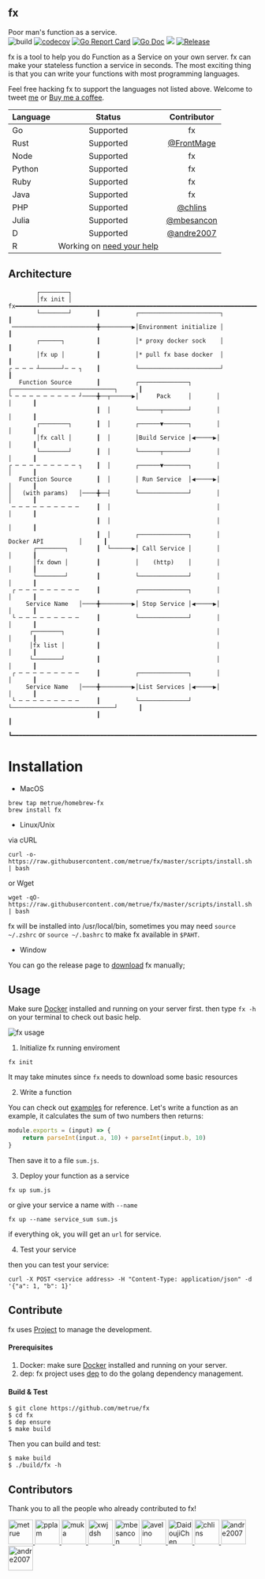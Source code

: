 fx
------

Poor man's function as a service.
<br/>
![build](https://circleci.com/gh/metrue/fx.svg?style=svg&circle-token=bd62abac47802f8504faa4cf8db43e4f117e7cd7)
[![codecov](https://codecov.io/gh/metrue/fx/branch/master/graph/badge.svg)](https://codecov.io/gh/metrue/fx)
[![Go Report Card](https://goreportcard.com/badge/github.com/metrue/fx?style=flat-square)](https://goreportcard.com/report/github.com/metrue/fx)
[![Go Doc](https://img.shields.io/badge/godoc-reference-blue.svg?style=flat-square)](http://godoc.org/github.com/metrue/fx)
![](https://img.shields.io/github/license/metrue/fx.svg)
[![Release](https://img.shields.io/github/release/metrue/fx.svg?style=flat-square)](https://github.com/metrue/fx/releases/latest)

fx is a tool to help you do Function as a Service on your own server. fx can make your stateless function a service in seconds. The most exciting thing is that you can write your functions with most programming languages.

Feel free hacking fx to support the languages not listed above. Welcome to tweet [me](https://twitter.com/_metrue) or [Buy me a coffee](https://www.paypal.me/minghe).


| Language      | Status        | Contributor   |
| ------------- |:-------------:|:-------------:|
| Go            | Supported     | fx            |
| Rust          | Supported     | [@FrontMage](https://github.com/FrontMage)|
| Node          | Supported     | fx            |
| Python        | Supported     | fx            |
| Ruby          | Supported     | fx            |
| Java          | Supported     | fx            |
| PHP           | Supported     | [@chlins](https://github.com/chlins)|
| Julia         | Supported     | [@mbesancon](https://github.com/mbesancon)|
| D             | Supported     | [@andre2007](https://github.com/andre2007)|
| R             | Working on [need your help](https://github.com/metrue/fx/issues/31)   | |

## Architecture

            ┌────────┐
            │fx init │       fx━━━━━━━━━━━━━━━━━━━━━━━━━━━━━━━━━━━━━━━━━━━━━━━━━━━━━━━━━━━━━━━━━━━━━┓
            └────────┘       ┃          ┌───────────────────────┐                                   ┃
     ────────────────────────╋─────────▶│Environment initialize │                                   ┃
            ┌──────┐         ┃          │* proxy docker sock    │                                   ┃
            │fx up │         ┃          │* pull fx base docker  │                                   ┃
    ┌ ─ ─ ─ ┴──────┘─ ─ ┐    ┃          └───────────────────────┘                                   ┃
       Function Source       ┃          ┌──────────────┐       ┌─────────────────────────────┐      ┃
    └ ─ ─ ─ ─ ─ ─ ─ ─ ─ ┘────╋──┬──────▶│     Pack     │       │                             │      ┃
                             ┃  │       └──────┬───────┘       │                             │      ┃
            ┌────────┐       ┃  │       ┌──────▼───────┐       │                             │      ┃
            │fx call │       ┃  │       │Build Service │◀─────▶│                             │      ┃
            └────────┘       ┃  │       └──────┬───────┘       │                             │      ┃
    ┌ ─ ─ ─ ─ ─ ─ ─ ─ ─ ┐    ┃  │       ┌──────▼───────┐       │                             │      ┃
       Function Source       ┃  │       │ Run Service  │◀─────▶│                             │      ┃
    │   (with params)   │────╋──┤       └──────────────┘       │                             │      ┃
     ─ ─ ─ ─ ─ ─ ─ ─ ─ ─     ┃  │                              │                             │      ┃
                             ┃  │                              │                             │      ┃
                             ┃  │       ┌──────────────┐       │         Docker API          │      ┃
           ┌────────┐        ┃  └──────▶│ Call Service │       │                             │      ┃
           │fx down │        ┃          │    (http)    │       │                             │      ┃
           └────────┘        ┃          └──────────────┘       │                             │      ┃
     ┌ ─ ─ ─ ─ ─ ─ ─ ─ ─     ┃          ┌──────────────┐       │                             │      ┃
         Service Name   │────╋─────────▶│ Stop Service │◀─────▶│                             │      ┃
     └ ─ ─ ─ ─ ─ ─ ─ ─ ─     ┃          └──────────────┘       │                             │      ┃
          ┌────────┐         ┃                                 │                             │      ┃
          │fx list │         ┃                                 │                             │      ┃
          └────────┘         ┃                                 │                             │      ┃
     ┌ ─ ─ ─ ─ ─ ─ ─ ─ ─     ┃          ┌──────────────┐       │                             │      ┃
         Service Name   │────╋─────────▶│List Services │◀─────▶│                             │      ┃
     └ ─ ─ ─ ─ ─ ─ ─ ─ ─     ┃          └──────────────┘       └─────────────────────────────┘      ┃
                             ┃                                                                      ┃
                             ┗━━━━━━━━━━━━━━━━━━━━━━━━━━━━━━━━━━━━━━━━━━━━━━━━━━━━━━━━━━━━━━━━━━━━━━┛


# Installation

* MacOS

```
brew tap metrue/homebrew-fx
brew install fx
```

* Linux/Unix

via cURL

```
curl -o- https://raw.githubusercontent.com/metrue/fx/master/scripts/install.sh | bash
```

or Wget

```
wget -qO- https://raw.githubusercontent.com/metrue/fx/master/scripts/install.sh | bash
```

fx will be installed into /usr/local/bin, sometimes you may need `source ~/.zshrc` or `source ~/.bashrc` to make fx available in `$PAHT`.

* Window

You can go the release page to [download](https://github.com/metrue/fx/releases) fx manually;

## Usage

Make sure [Docker](https://docs.docker.com/engine/installation/) installed and running on your server first. then type `fx -h` on your terminal to check out basic help.

![fx usage](https://raw.githubusercontent.com/metrue/fx/minghe/docs/docs/fx.png")

1. Initialize fx running enviroment

```
fx init
```
It may take minutes since `fx` needs to download some basic resources

2. Write a function

You can check out [examples](https://github.com/metrue/fx/tree/master/examples/functions) for reference. Let's write a function as an example,  it calculates the sum of two numbers then returns:

```js
module.exports = (input) => {
    return parseInt(input.a, 10) + parseInt(input.b, 10)
}
```
Then save it to a file `sum.js`.

3. Deploy your function as a service

```
fx up sum.js
```

or give your service a name with `--name`

```
fx up --name service_sum sum.js
```

if everything ok, you will get an `url` for service.

4. Test your service

then you can test your service:
```
curl -X POST <service address> -H "Content-Type: application/json" -d '{"a": 1, "b": 1}'
```

## Contribute

fx uses [Project](https://github.com/metrue/fx/projects) to manage the development.

#### Prerequisites

1. Docker: make sure [Docker](https://docs.docker.com/engine/installation/) installed and running on your server.
2. dep: fx project uses [dep](https://github.com/golang/dep) to do the golang dependency management.


#### Build & Test

```
$ git clone https://github.com/metrue/fx
$ cd fx
$ dep ensure
$ make build
```

Then you can build and test:

```
$ make build
$ ./build/fx -h
```


## Contributors

Thank you to all the people who already contributed to fx!

<table>
  <tbody>
    <tr>
        <a href="https://github.com/metrue" target="_blank">
            <img alt="metrue" src="https://avatars2.githubusercontent.com/u/1001246?v=4&s=50" width="50">
        </a>
        <a href="https://github.com/pplam" target="_blank">
            <img alt="pplam" src="https://avatars2.githubusercontent.com/u/12783579?v=4&s=50" width="50">
        </a>
        <a href="https://github.com/muka" target="_blank">
            <img alt="muka" src="https://avatars2.githubusercontent.com/u/1021269?v=4&s=50" width="50">
        </a>
        <a href="https://github.com/xwjdsh" target="_blank">
            <img alt="xwjdsh" src="https://avatars2.githubusercontent.com/u/11025519?v=4&s=50" width="50">
        </a>
        <a href="https://github.com/mbesancon" target="_blank">
            <img alt="mbesancon" src="https://avatars2.githubusercontent.com/u/7623090?v=4&s=50" width="50">
        </a>
        <a href="https://github.com/avelino" target="_blank">
            <img alt="avelino" src="https://avatars2.githubusercontent.com/u/31996?v=4&s=50" width="50">
        </a>
        <a href="https://github.com/DaidoujiChen" target="_blank">
            <img alt="DaidoujiChen" src="https://avatars0.githubusercontent.com/u/670441?v=4&s=50" width="50">
        </a>
        <a href="https://github.com/chlins" target="_blank">
            <img alt="chlins" src="https://avatars2.githubusercontent.com/u/31262637?v=4&s=50" width="50">
        </a>
        <a href="https://github.com/andre2007" target="_blank">
            <img alt="andre2007" src="https://avatars1.githubusercontent.com/u/1451047?s=50&v=4" width="50">
        </a>
        <a href="https://github.com/steventhanna" target="_blank">
            <img alt="andre2007" src="https://avatars1.githubusercontent.com/u/2541678?s=50&v=4" width="50">
        </a>
    </tr>
  </tbody>
</table>
